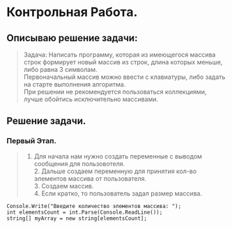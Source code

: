 # Контрольная Работа.

## Описываю решение задачи:
> Задача: Написать программу, которая из имеющегося массива строк формирует новый массив из строк, длина которых меньше, либо равна 3 символам.<br> Первоначальный массив можно ввести с клавиатуры, либо задать на старте выполнения алгоритма.<br> При решении не рекомендуется пользоваться коллекциями, лучше обойтись исключительно массивами.

## Решение задачи.
### Первый Этап.
> 1. Для начала нам нужно создать переменные с выводом сообщения для пользовотеля. <br>2. Дальше создаем переменную для принятия кол-во элементов массива от пользователя. <br> 3. Создаем массив. <br>4. Если кратко, то пользователь задал размер массива.
```
Console.Write("Введите количество элементов массива: ");
int elementsCount = int.Parse(Console.ReadLine());
string[] myArray = new string[elementsCount];
```